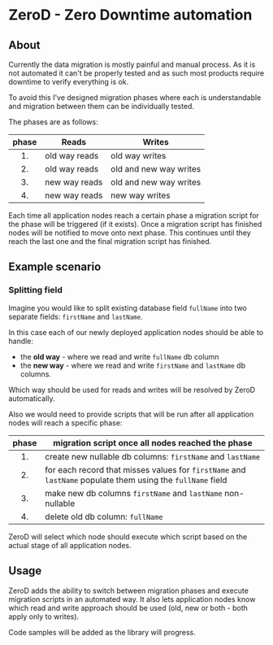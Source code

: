 # ZeroD - Zero Downtime automation

## About

Currently the data migration is mostly painful and manual process. As it is not automated it can't be properly tested and as such most products require downtime to verify everything is ok.

To avoid this I've designed migration phases where each is understandable and migration between them can be individually tested.

The phases are as follows:

| phase | Reads         | Writes                 |
|:-----:|---------------|------------------------|
| 1.    | old way reads | old way writes         |
| 2.    | old way reads | old and new way writes |
| 3.    | new way reads | old and new way writes |
| 4.    | new way reads | new way writes         |

Each time all application nodes reach a certain phase a migration script for the phase will be triggered (if it exists). Once a migration script has finished nodes will be notified to move onto next phase. This continues until they reach the last one and the final migration script has finished.

## Example scenario

### Splitting field

Imagine you would like to split existing database field `fullName` into two separate fields: `firstName` and `lastName`.

In this case each of our newly deployed application nodes should be able to handle:
- the **old way** - where we read and write `fullName` db column
- the **new way** - where we read and write `firstName` and `lastName` db columns.

Which way should be used for reads and writes will be resolved by ZeroD automatically.

Also we would need to provide scripts that will be run after all application nodes will reach a specific phase:

| phase | migration script once all nodes reached the phase                                                          |
|:-----:|------------------------------------------------------------------------------------------------------------|
| 1.    | create new nullable db columns: `firstName` and `lastName`                                                 |
| 2.    | for each record that misses values for `firstName` and `lastName` populate them using the `fullName` field |
| 3.    | make new db columns `firstName` and `lastName` non-nullable                                                |
| 4.    | delete old db column: `fullName`                                                                           |

ZeroD will select which node should execute which script based on the actual stage of all application nodes.

## Usage

ZeroD adds the ability to switch between migration phases and execute migration scripts in an automated way. It also lets application nodes know which read and write approach should be used (old, new or both - both apply only to writes).

Code samples will be added as the library will progress.